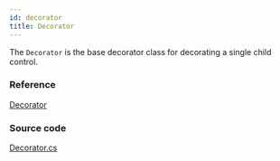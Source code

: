 ```yaml
---
id: decorator
title: Decorator
---
```


The `Decorator` is the base decorator class for decorating a single child control.

### Reference

[Decorator](https://api-docs.avaloniaui.net/docs/T_Avalonia_Controls_Decorator)

### Source code

[Decorator.cs](https://github.com/AvaloniaUI/Avalonia/blob/master/src/Avalonia.Controls/Decorator.cs)

